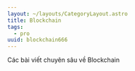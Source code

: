 ```yaml
---
layout: ~/layouts/CategoryLayout.astro
title: Blockchain
tags:
  - pro
uuid: blockchain666
---
```


Các bài viết chuyên sâu về Blockchain

